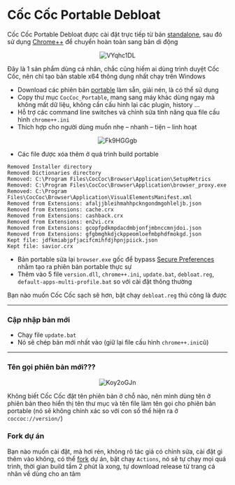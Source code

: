 # Cốc Cốc Portable Debloat 

Cốc Cốc Portable Debloat được cài đặt trực tiếp từ bản [standalone](https://support.coccoc.com/desktop/tai-ve-va-cai-dat-coc-coc-offline-cho-may-tinh-windows), sau đó sử dụng [Chrome++](https://github.com/Bush2021/chrome_plus) để chuyển hoàn toàn sang bản di động

<p align="center">
<img src="https://img.bibica.net/VYqhc1DL.png" alt="VYqhc1DL">
</p>

Đây là 1 sản phẩm dùng cá nhân, chắc cũng hiếm ai dùng trình duyệt Cốc Cốc, nên chỉ tạo bản stable x64 thông dụng nhất chạy trên Windows

- Download các phiên bản [portable](https://github.com/bibicadotnet/coccoc-portable/releases) làm sẵn, giải nén, là có thể sử dụng
- Copy thư mục `CocCoc_Portable`, mang sang máy khác dùng ngay mà không mất dữ liệu, không cần cấu hình lại các plugin, history ...
- Hỗ trợ các command line switches và chỉnh sửa tính năng qua file cấu hình `chrome++.ini`
- Thích hợp cho người dùng muốn nhẹ – nhanh – tiện – linh hoạt

<p align="center">
<img src="https://img.bibica.net/Fk9HGGgb.png" alt="Fk9HGGgb">
</p>

- Các file được xóa thêm ở quá trình build portable 
```
Removed Installer directory
Removed Dictionaries directory
Removed: C:\Program Files\CocCoc\Browser\Application\SetupMetrics
Removed: C:\Program Files\CocCoc\Browser\Application\browser_proxy.exe
Removed: C:\Program Files\CocCoc\Browser\Application\VisualElementsManifest.xml
Removed from Extensions: afaljjbleihmahhpckngondmgohleljb.json
Removed from Extensions: cache.crx
Removed from Extensions: cashback.crx
Removed from Extensions: en2vi.crx
Removed from Extensions: gcopfpdkmpdacdmbjonfjmbnccmnjdoi.json
Removed from Extensions: gfgbmghkdjckppeomloefmbphdfmokgd.json
Kept file: jdfkmiabjpfjacifcmihfdjhpnjpiick.json
Kept file: savior.crx
```
- Bản portable sửa lại `browser.exe` gốc để bypass [Secure Preferences](https://chromium.woolyss.com/#secure-preferences) nhằm tạo ra phiên bản portable thực sự
- Thêm vào 5 file `version.dll`, `chrome++.ini`, `update.bat`, `debloat.reg`, `default-apps-multi-profile.bat` so với cài đặt thông thường

Bạn nào muốn Cốc Cốc sạch sẽ hơn, bật chạy `debloat.reg` thủ công là được

---

### Cập nhập bản mới

- Chạy file `update.bat`
- Nó sẽ chép bản mới nhất vào (giữ lại file cấu hình `chrome++.ini`cũ)

---

### Tên gọi phiên bản mới???
<p align="center">
<img src="https://img.bibica.net/Koy2oGJn.png" alt="Koy2oGJn">
</p>

Không biết Cốc Cốc đặt tên phiên bản ở chỗ nào, nên mình dùng tên ở phiên bản theo hiển thị tên thư mục và tên file làm tên gọi cho phiên bản portable (nó sẽ không chính xác so với con số thể hiện ra ở `coccoc://version/`)

### Fork dự án

Bạn nào muốn cài đặt, mà hơi rén, không rõ tác giả có chỉnh sửa, cài đặt gì thêm vào không, có thể [fork](https://github.com/bibicadotnet/coccoc-portable/fork) dự án, bật chạy `Actions`, nó sẽ tự chạy mọi quá trình, thời gian build tầm 2 phút là xong, tự download release từ trang cá nhân về dùng cho an tâm
